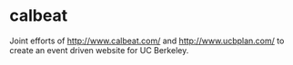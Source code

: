 calbeat
=======

Joint efforts of http://www.calbeat.com/ and http://www.ucbplan.com/ to create an event driven website for UC Berkeley.
